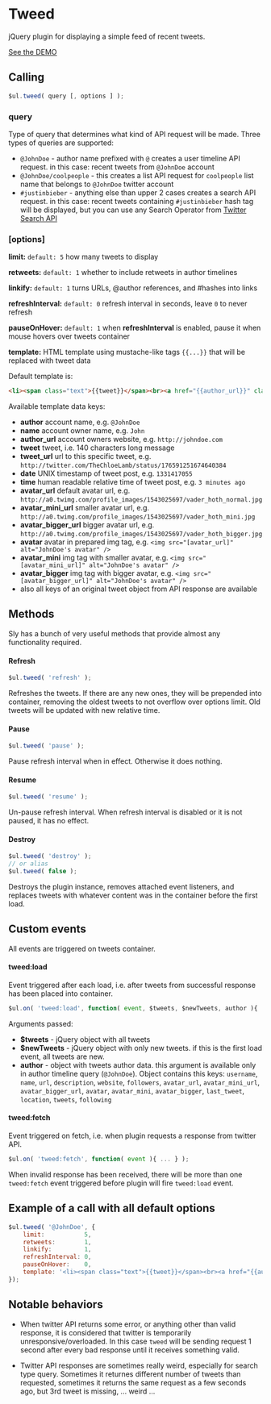 # Tweed

jQuery plugin for displaying a simple feed of recent tweets.

[See the DEMO](http://darsain.github.com/tweed)


## Calling

```js
$ul.tweed( query [, options ] );
```
### query

Type of query that determines what kind of API request will be made. Three types of queries are supported:

+ `@JohnDoe` - author name prefixed with `@` creates a user timeline API request. in this case: recent tweets from `@JohnDoe` account
+ `@JohnDoe/coolpeople` - this creates a list API request for `coolpeople` list name that belongs to `@JohnDoe` twitter account
+ `#justinbieber` - anything else than upper 2 cases creates a search API request. in this case: recent tweets containing `#justinbieber` hash tag will be displayed,
but you can use any Search Operator from [Twitter Search API](https://dev.twitter.com/docs/using-search)

### [options]

**limit:** `default: 5` how many tweets to display

**retweets:** `default: 1` whether to include retweets in author timelines

**linkify:** `default: 1` turns URLs, @author references, and #hashes into links

**refreshInterval:** `default: 0` refresh interval in seconds, leave `0` to never refresh

**pauseOnHover:** `default: 1` when **refreshInterval** is enabled, pause it when mouse hovers over tweets container

**template:**  HTML template using mustache-like tags `{{...}}` that will be replaced with tweet data

Default template is:

```html
<li><span class="text">{{tweet}}</span><br><a href="{{author_url}}" class="author">{{author}}</a> <a href="{{tweet_url}}" class="time">{{time}}</a></li>
```

Available template data keys:

+ **author** account name, e.g. `@JohnDoe`
+ **name** account owner name, e.g. `John`
+ **author_url** account owners website, e.g. `http://johndoe.com`
+ **tweet** tweet, i.e. 140 characters long message
+ **tweet_url** url to this specific tweet, e.g. `http://twitter.com/TheChloeLamb/status/176591251674640384`
+ **date** UNIX timestamp of tweet post, e.g. `1331417055`
+ **time** human readable relative time of tweet post, e.g. `3 minutes ago`
+ **avatar_url** default avatar url, e.g. `http://a0.twimg.com/profile_images/1543025697/vader_hoth_normal.jpg`
+ **avatar_mini_url** smaller avatar url, e.g. `http://a0.twimg.com/profile_images/1543025697/vader_hoth_mini.jpg`
+ **avatar_bigger_url** bigger avatar url, e.g. `http://a0.twimg.com/profile_images/1543025697/vader_hoth_bigger.jpg`
+ **avatar** avatar in prepared img tag, e.g. `<img src="[avatar_url]" alt="JohnDoe's avatar" />`
+ **avatar_mini** img tag with smaller avatar, e.g. `<img src="[avatar_mini_url]" alt="JohnDoe's avatar" />`
+ **avatar_bigger** img tag with bigger avatar, e.g. `<img src="[avatar_bigger_url]" alt="JohnDoe's avatar" />`
+ also all keys of an original tweet object from API response are available

## Methods

Sly has a bunch of very useful methods that provide almost any functionality required.

#### Refresh

```js
$ul.tweed( 'refresh' );
```

Refreshes the tweets. If there are any new ones, they will be prepended into container, removing the oldest tweets to not overflow over options limit.
Old tweets will be updated with new relative time.

#### Pause

```js
$ul.tweed( 'pause' );
```

Pause refresh interval when in effect. Otherwise it does nothing.

#### Resume

```js
$ul.tweed( 'resume' );
```

Un-pause refresh interval. When refresh interval is disabled or it is not paused, it has no effect.

#### Destroy

```js
$ul.tweed( 'destroy' );
// or alias
$ul.tweed( false );
```

Destroys the plugin instance, removes attached event listeners, and replaces tweets with whatever content was in the container before the first load.


## Custom events

All events are triggered on tweets container.

#### tweed:load

Event triggered after each load, i.e. after tweets from successful response has been placed into container.

```js
$ul.on( 'tweed:load', function( event, $tweets, $newTweets, author ){ ... } );
```

Arguments passed:

+ **$tweets** - jQuery object with all tweets
+ **$newTweets** - jQuery object with only new tweets. if this is the first load event, all tweets are new.
+ **author** - object with tweets author data. this argument is available only in author timeline query (`@JohnDoe`). Object contains this keys:
`username`, `name`, `url`, `description`, `website`, `followers`, `avatar_url`, `avatar_mini_url`, `avatar_bigger_url`, `avatar`, `avatar_mini`,
`avatar_bigger`, `last_tweet`, `location`, `tweets`, `following`

#### tweed:fetch

Event triggered on fetch, i.e. when plugin requests a response from twitter API.

```js
$ul.on( 'tweed:fetch', function( event ){ ... } );
```

When invalid response has been received, there will be more than one `tweed:fetch` event triggered before plugin will fire `tweed:load` event.


## Example of a call with all default options

```js
$ul.tweed( '@JohnDoe', {
	limit:           5,
	retweets:        1,
	linkify:         1,
	refreshInterval: 0,
	pauseOnHover:    0,
	template: '<li><span class="text">{{tweet}}</span><br><a href="{{author_url}}" class="author">{{author}}</a> <a href="{{tweet_url}}" class="time">{{time}}</a></li>'
});
```

## Notable behaviors

+ When twitter API returns some error, or anything other than valid response, it is considered that twitter is temporarily unresponsive/overloaded.
In this case `tweed` will be sending request 1 second after every bad response until it receives something valid.

+ Twitter API responses are sometimes really weird, especially for search type query. Sometimes it returnes different number of tweets than requested, sometimes it returns the same request
as a few seconds ago, but 3rd tweet is missing, ... weird ...